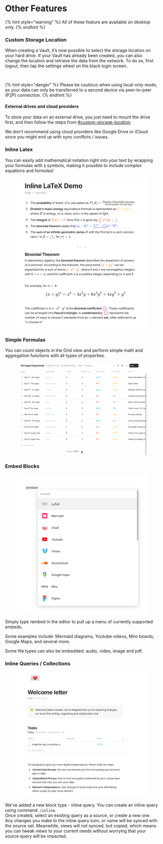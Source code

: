 # Other Features

{% hint style="warning" %}
All of these feature are available on desktop only.
{% endhint %}

### Custom Storage Location

When creating a Vault, it’s now possible to select the storage location on your hard drive. If your Vault has already been created, you can also change the location and retrieve the data from the network. To do so, first logout, then tap the settings wheel on the black login screen.

<figure><img src="../../.gitbook/assets/Custome Storage Location.gif" alt="" width="563"><figcaption></figcaption></figure>

{% hint style="danger" %}
Please be cautious when using local-only mode, as your data can only be transferred to a second device via peer-to-peer (P2P) connection.
{% endhint %}

#### External drives and cloud providers

To store your data on an external drive, you just need to mount the drive first, and then follow the steps from [#custom-storage-location](other-features.md#custom-storage-location "mention").

We don't recommend using cloud providers like Google Drive or iCloud since you might end up with sync conflicts / issues.

### Inline Latex

You can easily add mathematical notation right into your text by wrapping your formulas with `$` symbols, making it possible to include complex equations and formulas!

<figure><img src="../../.gitbook/assets/image (92).png" alt=""><figcaption></figcaption></figure>

### Simple Formulas&#x20;

You can count objects in the Grid view and perform simple math and aggregation functions with all types of properties.

<figure><img src="../../.gitbook/assets/image (2) (1) (1) (1).png" alt="" width="563"><figcaption></figcaption></figure>

### Embed Blocks

<figure><img src="../../.gitbook/assets/image (12).png" alt="" width="563"><figcaption></figcaption></figure>

Simply type /embed in the editor to pull up a menu of currently supported embeds.

Some examples include: Mermaid diagrams, Youtube videos, Miro boards, Google Maps, and several more.

Some file types can also be embedded: audio, video, image and pdf.

### Inline Queries / Collections

<figure><img src="../../.gitbook/assets/image (107).png" alt="" width="563"><figcaption></figcaption></figure>

We’ve added a new block type - inline query. You can create an inline query using command: `/inline`.\
Once created, select an existing query as a source, or create a new one. Any changes you make to the inline query icon, or name will be synced with the source set. Meanwhile, views will not synced, but copied, which means you can tweak views to your current needs without worrying that your source query will be impacted.
